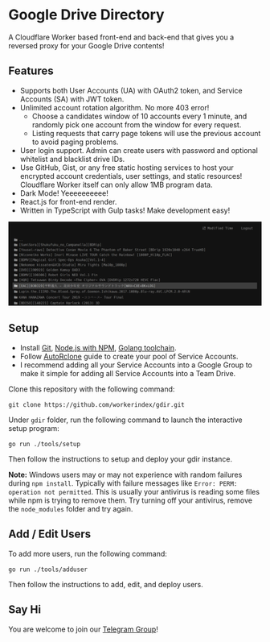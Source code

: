 # Google Drive Directory

A Cloudflare Worker based front-end and back-end that gives you a reversed proxy for your Google Drive contents!

## Features

-   Supports both User Accounts (UA) with OAuth2 token, and Service Accounts (SA) with JWT token.
-   Unlimited account rotation algorithm. No more 403 error!
    -   Choose a candidates window of 10 accounts every 1 minute, and randomly pick one account from the window for every request.
    -   Listing requests that carry page tokens will use the previous account to avoid paging problems.
-   User login support. Admin can create users with password and optional whitelist and blacklist drive IDs.
-   Use GitHub, Gist, or any free static hosting services to host your encrypted account credentials, user settings, and static resources! Cloudflare Worker itself can only allow 1MB program data.
-   Dark Mode! Yeeeeeeeeee!
-   React.js for front-end render.
-   Written in TypeScript with Gulp tasks! Make development easy!

![Dark Mode](screenshot.png)

## Setup

-   Install [Git](https://git-scm.com/), [Node.js with NPM](https://nodejs.org/en/download/), [Golang toolchain](https://golang.org/dl/).
-   Follow [AutoRclone](https://github.com/xyou365/AutoRclone) guide to create your pool of Service Accounts.
-   I recommend adding all your Service Accounts into a Google Group to make it simple for adding all Service Accounts into a Team Drive.

Clone this repository with the following command:

```
git clone https://github.com/workerindex/gdir.git
```

Under `gdir` folder, run the following command to launch the interactive setup program:

```
go run ./tools/setup
```

Then follow the instructions to setup and deploy your gdir instance.

**Note:** Windows users may or may not experience with random failures during `npm install`. Typically with failure messages like `Error: PERM: operation not permitted`. This is usually your antivirus is reading some files while npm is trying to remove them. Try turning off your antivirus, remove the `node_modules` folder and try again.

## Add / Edit Users

To add more users, run the following command:

```
go run ./tools/adduser
```

Then follow the instructions to add, edit, and deploy users.

## Say Hi

You are welcome to join our [Telegram Group](https://t.me/gdirectory)!
